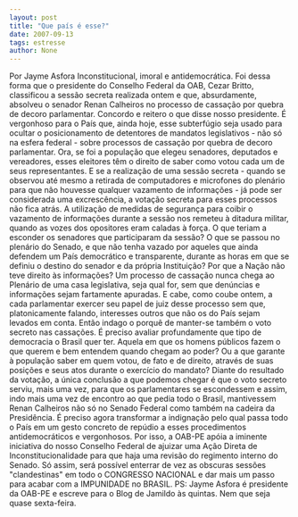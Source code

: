 ```yaml
---
layout: post
title: "Que país é esse?"
date: 2007-09-13
tags: estresse
author: None
---
```

Por Jayme Asfora
Inconstitucional, imoral e antidemocr&aacute;tica. Foi dessa forma que o presidente do Conselho Federal da OAB, Cezar Britto, classificou a sess&atilde;o secreta realizada ontem e que, absurdamente, absolveu o senador Renan Calheiros no processo de cassa&ccedil;&atilde;o por quebra de decoro parlamentar. Concordo e reitero o que disse nosso presidente. &Eacute; vergonhoso para o Pa&iacute;s que, ainda hoje, esse subterf&uacute;gio seja usado para ocultar o posicionamento de detentores de mandatos legislativos - n&atilde;o s&oacute; na esfera federal - sobre processos de cassa&ccedil;&atilde;o por quebra de decoro parlamentar.
Ora, se foi a popula&ccedil;&atilde;o que elegeu senadores, deputados e vereadores, esses eleitores t&ecirc;m o direito de saber como votou cada um de seus representantes. E se a realiza&ccedil;&atilde;o de uma sess&atilde;o secreta - quando se observou at&eacute; mesmo a retirada de computadores e microfones do plen&aacute;rio para que n&atilde;o houvesse qualquer vazamento de informa&ccedil;&otilde;es - j&aacute; pode ser considerada uma excresc&ecirc;ncia, a vota&ccedil;&atilde;o secreta para esses processos n&atilde;o fica atr&aacute;s.
A utiliza&ccedil;&atilde;o de medidas de seguran&ccedil;a para coibir o vazamento de informa&ccedil;&otilde;es durante a sess&atilde;o nos remeteu &agrave; ditadura militar, quando as vozes dos opositores eram caladas &agrave; for&ccedil;a. O que teriam a esconder os senadores que participaram da sess&atilde;o? O que se passou no plen&aacute;rio do Senado, e que n&atilde;o tenha vazado por aqueles que ainda defendem um Pa&iacute;s democr&aacute;tico e transparente, durante as horas em que se definiu o destino do senador e da pr&oacute;pria Institui&ccedil;&atilde;o? Por que a Na&ccedil;&atilde;o n&atilde;o teve direito &agrave;s informa&ccedil;&otilde;es?
Um processo de cassa&ccedil;&atilde;o nunca chega ao Plen&aacute;rio de uma casa legislativa, seja qual for, sem que den&uacute;ncias e informa&ccedil;&otilde;es sejam fartamente apuradas. E cabe, como coube ontem, a cada parlamentar exercer seu papel de juiz desse processo sem que, platonicamente falando, interesses outros que n&atilde;o os do Pa&iacute;s sejam levados em conta. Ent&atilde;o indago o porqu&ecirc; de manter-se tamb&eacute;m o voto secreto nas cassa&ccedil;&otilde;es. &Eacute; preciso avaliar profundamente que tipo de democracia o Brasil quer ter. Aquela em que os homens p&uacute;blicos fazem o que querem e bem entendem quando chegam ao poder? Ou a que garante &agrave; popula&ccedil;&atilde;o saber em quem votou, de fato e de direito, atrav&eacute;s de suas posi&ccedil;&otilde;es e seus atos durante o exerc&iacute;cio do mandato?
Diante do resultado da vota&ccedil;&atilde;o, a &uacute;nica conclus&atilde;o a que podemos chegar &eacute; que o voto secreto serviu, mais uma vez, para que os parlamentares se escondessem e assim, indo mais uma vez de encontro ao que pedia todo o Brasil, mantivessem Renan Calheiros n&atilde;o s&oacute; no Senado Federal como tamb&eacute;m na cadeira da Presid&ecirc;ncia.
&Eacute; preciso agora transformar a indigna&ccedil;&atilde;o pelo qual passa todo o Pa&iacute;s em um gesto concreto de rep&uacute;dio a esses procedimentos antidemocr&aacute;ticos e vergonhosos. Por isso, a OAB-PE ap&oacute;ia a iminente iniciativa do nosso Conselho Federal de ajuizar uma A&ccedil;&atilde;o Direta de Inconstitucionalidade para que haja uma revis&atilde;o do regimento interno do Senado. S&oacute; assim, ser&aacute; poss&iacute;vel enterrar de vez as obscuras sess&otilde;es &quot;clandestinas&quot; em todo o CONGRESSO NACIONAL e dar mais um passo para acabar com a IMPUNIDADE no BRASIL.
PS: Jayme Asfora &eacute; presidente da OAB-PE e escreve para o Blog de Jamildo &agrave;s quintas. Nem que seja quase sexta-feira.
 
